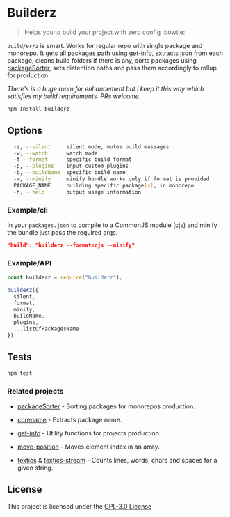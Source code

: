 # Builderz

> Helps you to build your project with zero config :bowtie:

`build/er/z` is smart. Works for regular repo with single package and monorepo. It
gets all packages path using [get-info](https://github.com/jalal246/get-info),
extracts json from each package, cleans build folders if there is any, sorts
packages using [packageSorter](https://github.com/jalal246/packageSorter),
sets distention paths and pass them accordingly to rollup for production.

_There's is a huge room for enhancement but i keep it this way which satisfies
my build requirements. PRs welcome._

```bash
npm install builderz
```

## Options

```bash
  -s, --silent     silent mode, mutes build massages
  -w, --watch      watch mode
  -f --format      specific build format
  -p, --plugins    input custom plugins
  -b, --buildName  specific build name
  -m, --minify     minify bundle works only if format is provided
  PACKAGE_NAME     building specific package[s], in monorepo
  -h, --help       output usage information
```

### Example/cli

In your `packages.json` to compile to a CommonJS module (cjs) and minify the
bundle just pass the required args.

```json
"build": "builderz --format=cjs --minify"
```

### Example/API

```js
const builderz = require("builderz");

builderz({
  silent,
  format,
  minify,
  buildName,
  plugins,
  ...listOfPackagesName
});
```

## Tests

```sh
npm test
```

### Related projects

- [packageSorter](https://github.com/jalal246/packageSorter) - Sorting packages
  for monorepos production.

- [corename](https://github.com/jalal246/corename) - Extracts package name.

- [get-info](https://github.com/jalal246/get-info) - Utility functions for projects production.

- [move-position](https://github.com/jalal246/move-position) - Moves element
  index in an array.

- [textics](https://github.com/jalal246/textics) & [textics-stream](https://github.com/jalal246/textics-stream) - Counts lines, words, chars and spaces for a given string.

## License

This project is licensed under the [GPL-3.0 License](https://github.com/jalal246/builderz/blob/master/LICENSE)
